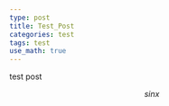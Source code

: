 ```yaml
---
type: post
title: Test_Post
categories: test
tags: test
use_math: true
---
```


test post

$$ sinx $$
